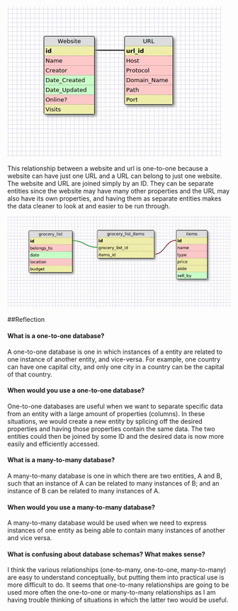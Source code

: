 ![one-to-one](./imgs/one-to-one.jpg "One-To-One")

This relationship between a website and url is one-to-one because a website can have just one URL and a URL can belong to just one website. The website and URL are joined simply by an ID. They can be separate entities since the website may have many other properties and the URL may also have its own properties, and having them as separate entities makes the data cleaner to look at and easier to be run through.

![grocery-list](./imgs/grocery-list.jpg "Many-To-Many")

##Reflection
#### What is a one-to-one database?
A one-to-one database is one in which instances of a entity are related to one instance of another entity, and vice-versa. For example, one country can have one capital city, and only one city in a country can be the capital of that country.

#### When would you use a one-to-one database?
One-to-one databases are useful when we want to separate specific data from an entity with a large amount of properties (columns). In these situations, we would create a new entity by splicing off the desired properties and having those properties contain the same data. The two entities could then be joined by some ID and the desired data is now more easily and efficiently accessed.

#### What is a many-to-many database?
A many-to-many database is one in which there are two entities, A and B, such that an instance of A can be related to many instances of B; and an instance of B can be related to many instances of A.

#### When would you use a many-to-many database?
A many-to-many database would be used when we need to express instances of one entity as being able to contain many instances of another and vice versa.

#### What is confusing about database schemas? What makes sense?
I think the various relationships (one-to-many, one-to-one, many-to-many) are easy to understand conceptually, but putting them into practical use is more difficult to do. It seems that one-to-many relationships are going to be used more often the one-to-one or many-to-many relationships as I am having trouble thinking of situations in which the latter two would be useful.